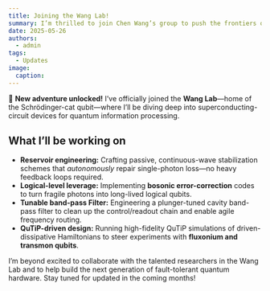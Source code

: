 ```yaml
---
title: Joining the Wang Lab!
summary: I’m thrilled to join Chen Wang’s group to push the frontiers of bosonic error correction in superconducting circuits.
date: 2025-05-26
authors:
  - admin
tags:
  - Updates
image:
  caption: 
---
```


🚀 **New adventure unlocked!** I’ve officially joined the **Wang Lab**—home of the Schrödinger-cat qubit—where I’ll be diving deep into superconducting-circuit devices for quantum information processing.

## What I’ll be working on

- **Reservoir engineering:** Crafting passive, continuous-wave stabilization schemes that *autonomously* repair single-photon loss—no heavy feedback loops required.
- **Logical-level leverage:** Implementing **bosonic error-correction** codes to turn fragile photons into long-lived logical qubits.  
- **Tunable band-pass Filter:** Engineering a plunger-tuned cavity band-pass filter to clean up the control/readout chain and enable agile frequency routing.  
- **QuTiP-driven design:** Running high-fidelity QuTiP simulations of driven-dissipative Hamiltonians to steer experiments with **fluxonium and transmon qubits**.  


I’m beyond excited to collaborate with the talented researchers in the Wang Lab and to help build the next generation of fault-tolerant quantum hardware. Stay tuned for updated in the coming months!

